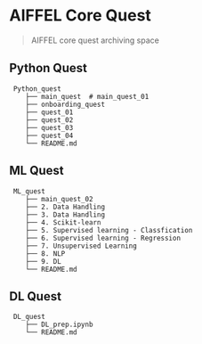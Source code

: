 # AIFFEL Core Quest

> AIFFEL core quest archiving space

## Python Quest

```
 Python_quest
    ├── main_quest  # main_quest_01
    ├── onboarding_quest
    ├── quest_01
    ├── quest_02
    ├── quest_03
    ├── quest_04
    └── README.md
```

## ML Quest

```
 ML_quest
    ├── main_quest_02
    ├── 2. Data Handling
    ├── 3. Data Handling
    ├── 4. Scikit-learn
    ├── 5. Supervised learning - Classfication
    ├── 6. Supervised learning - Regression
    ├── 7. Unsupervised Learning
    ├── 8. NLP
    ├── 9. DL
    └── README.md
```

## DL Quest

```
 DL_quest
    ├── DL_prep.ipynb
    └── README.md
```
